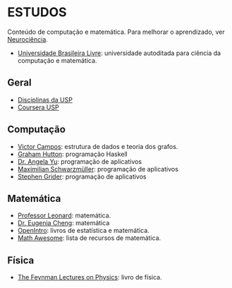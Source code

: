 # ESTUDOS

Conteúdo de computação e matemática. Para melhorar o aprendizado, ver [Neurociência](neuro.md 'Neurociência').

- [Universidade Brasileira Livre](https://ulivre.dev/ 'Universidade Brasileira Livre'): universidade autoditada para ciência da computação e matemática.

## Geral

- [Disciplinas da USP](https://edisciplinas.usp.br/ 'Disciplinas da USP')
- [Coursera USP](https://www.coursera.org/usp/ 'Coursera USP')

## Computação

- [Victor Campos](https://www.youtube.com/@victoitor 'Victor Campos'): estrutura de dados e teoria dos grafos.
- [Graham Hutton](https://www.cs.nott.ac.uk/~pszgmh/ 'Graham Hutton'): programação Haskell
- [Dr. Angela Yu](https://www.appbrewery.com/ 'Dr. Angela Yu'): programação de aplicativos
- [Maximilian Schwarzmüller](https://academind.com/ 'Maximilian Schwarzmüller'): programação de aplicativos
- [Stephen Grider](https://rallycoding.com/ 'Stephen Grider'): programação de aplicativos

## Matemática

- [Professor Leonard](https://www.youtube.com/@ProfessorLeonard 'Professor Leonard'): matemática.
- [Dr. Eugenia Cheng](https://eugeniacheng.com/ 'Dr. Eugenia Cheng'): matemática
- [OpenIntro](https://www.openintro.org/ 'OpenIntro'): livros de estatística e matemática.
- [Math Awesome](https://github.com/rossant/awesome-math 'Math Awesome'): lista de recursos de matemática.

## Física

- [The Feynman Lectures on Physics](https://www.feynmanlectures.caltech.edu/ 'The Feynman Lectures on Physics'): livro de física.
